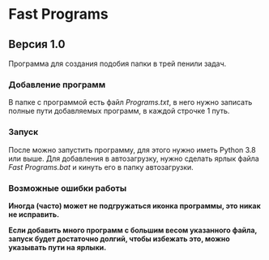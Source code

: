 # Fast Programs

## Версия 1.0

Программа для создания подобия папки в трей пенили задач.

### Добавление программ

В папке с программой есть файл *Programs.txt*, в него нужно записать полные пути добавляемых программ, в каждой строчке 1 путь.


### Запуск

После можно запустить программу, для этого нужно иметь Python 3.8 или выше. Для добавления в автозагрузку, нужно сделать ярлык файла *Fast Programs.bat* и кинуть его в папку автозагрузки.

### Возможные ошибки работы

**Иногда (часто) может не подгружаться иконка программы, это никак не исправить.**

**Если добавить много программ с большим весом указанного файла, запуск будет достаточно долгий, чтобы избежать это, можно указывать пути на ярлыки.**
